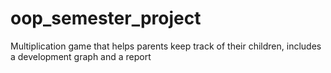 # oop_semester_project
Multiplication game that helps parents keep track of their children, includes a development graph and a report

